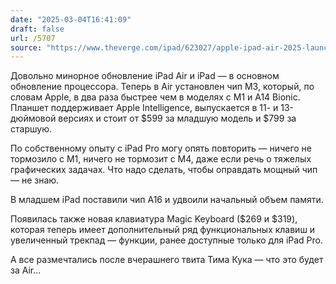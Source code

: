 ```yaml
---
date: "2025-03-04T16:41:09"
draft: false
url: /5707
source: "https://www.theverge.com/ipad/623027/apple-ipad-air-2025-launch-price-specs"
---
```


Довольно минорное обновление iPad Air и iPad — в основном обновление процессора. Теперь в Air установлен чип M3, который, по словам Apple, в два раза быстрее чем в моделях с M1 и A14 Bionic. Планшет поддерживает Apple Intelligence, выпускается в 11- и 13-дюймовой версиях и стоит от $599 за младшую модель и $799 за старшую.

По собственному опыту с iPad Pro могу опять повторить — ничего не тормозило с M1, ничего не тормозит с M4, даже если речь о тяжелых графических задачах. Что надо сделать, чтобы оправдать мощный чип — не знаю.

В младшем iPad поставили чип A16 и удвоили начальный объем памяти. 

Появилась также новая клавиатура Magic Keyboard ($269 и $319), которая теперь имеет дополнительный ряд функциональных клавиш и увеличенный трекпад — функции, ранее доступные только для iPad Pro.

А все размечтались после вчерашнего твита Тима Кука — что это будет за Air…